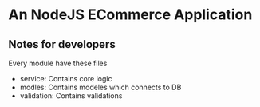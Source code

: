 # An NodeJS ECommerce Application

## Notes for developers
Every module have these files
- service: Contains core logic
- modles: Contains modeles which connects to DB
- validation: Contains validations
